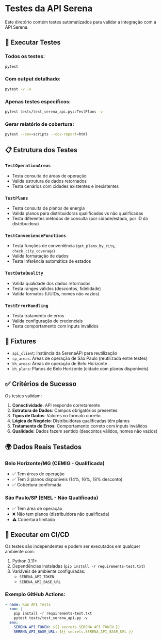 # Testes da API Serena

Este diretório contém testes automatizados para validar a integração com a API Serena.

## 🧪 Executar Testes

### Todos os testes:
```bash
pytest
```

### Com output detalhado:
```bash
pytest -v -s
```

### Apenas testes específicos:
```bash
pytest tests/test_serena_api.py::TestPlans -v
```

### Gerar relatório de cobertura:
```bash
pytest --cov=scripts --cov-report=html
```

## 📋 Estrutura dos Testes

### `TestOperationAreas`
- Testa consulta de áreas de operação
- Valida estrutura de dados retornados
- Testa cenários com cidades existentes e inexistentes

### `TestPlans`
- Testa consulta de planos de energia
- Valida planos para distribuidoras qualificadas vs não qualificadas
- Testa diferentes métodos de consulta (por cidade/estado, por ID da distribuidora)

### `TestConvenienceFunctions`
- Testa funções de conveniência (`get_plans_by_city`, `check_city_coverage`)
- Valida formatação de dados
- Testa inferência automática de estados

### `TestDataQuality`
- Valida qualidade dos dados retornados
- Testa ranges válidos (descontos, fidelidade)
- Valida formatos (UUIDs, nomes não vazios)

### `TestErrorHandling`
- Testa tratamento de erros
- Valida configuração de credenciais
- Testa comportamento com inputs inválidos

## 🔧 Fixtures

- `api_client`: Instância da SerenaAPI para reutilização
- `sp_areas`: Áreas de operação de São Paulo (reutilizada entre testes)
- `bh_areas`: Áreas de operação de Belo Horizonte
- `bh_plans`: Planos de Belo Horizonte (cidade com planos disponíveis)

## ✅ Critérios de Sucesso

Os testes validam:

1. **Conectividade**: API responde corretamente
2. **Estrutura de Dados**: Campos obrigatórios presentes
3. **Tipos de Dados**: Valores no formato correto
4. **Lógica de Negócio**: Distribuidoras qualificadas têm planos
5. **Tratamento de Erros**: Comportamento correto com inputs inválidos
6. **Qualidade**: Dados fazem sentido (descontos válidos, nomes não vazios)

## 🌍 Dados Reais Testados

### Belo Horizonte/MG (CEMIG - Qualificada)
- ✅ Tem áreas de operação
- ✅ Tem 3 planos disponíveis (14%, 16%, 18% desconto)
- ✅ Cobertura confirmada

### São Paulo/SP (ENEL - Não Qualificada)  
- ✅ Tem área de operação
- ❌ Não tem planos (distribuidora não qualificada)
- ⚠️ Cobertura limitada

## 🚀 Executar em CI/CD

Os testes são independentes e podem ser executados em qualquer ambiente com:

1. Python 3.11+
2. Dependências instaladas (`pip install -r requirements-test.txt`)
3. Variáveis de ambiente configuradas:
   - `SERENA_API_TOKEN`
   - `SERENA_API_BASE_URL`

### Exemplo GitHub Actions:
```yaml
- name: Run API Tests
  run: |
    pip install -r requirements-test.txt
    pytest tests/test_serena_api.py -v
  env:
    SERENA_API_TOKEN: ${{ secrets.SERENA_API_TOKEN }}
    SERENA_API_BASE_URL: ${{ secrets.SERENA_API_BASE_URL }}
``` 